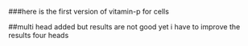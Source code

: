 ###here is the first version of vitamin-p for cells

##multi head added but results are not good yet i have to improve the results  four heads
